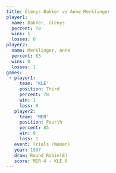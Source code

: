 ```yaml
---
title: Glenys Bakker vs Anne Merklinger
player1:                
  name: Bakker, Glenys  
  percent: 78           
  wins: 1               
  losses: 0             
player2:                
  name: Merklinger, Anne
  percent: 85           
  wins: 0               
  losses: 1             
games:
 - player1:         
     team: 'KLE'    
     position: Third
     percent: 78    
     win: 1         
     loss: 0        
   player2:          
     team: 'MER'     
     position: Fourth
     percent: 85     
     win: 0          
     loss: 1         
   event: Trials (Women)
   year: 1997           
   draw: Round Robin(8) 
   score: MER 4 - KLE 8 
---
```

